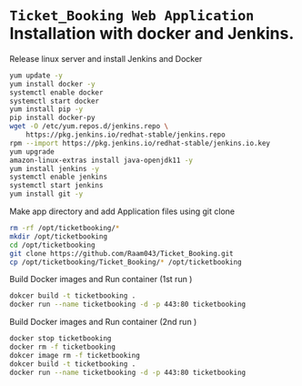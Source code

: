 # `Ticket_Booking Web Application` Installation with docker and Jenkins.

Release linux server and install Jenkins and Docker

```sh
yum update -y
yum install docker -y
systemctl enable docker
systemctl start docker
yum install pip -y
pip install docker-py
wget -O /etc/yum.repos.d/jenkins.repo \
    https://pkg.jenkins.io/redhat-stable/jenkins.repo
rpm --import https://pkg.jenkins.io/redhat-stable/jenkins.io.key
yum upgrade
amazon-linux-extras install java-openjdk11 -y
yum install jenkins -y
systemctl enable jenkins
systemctl start jenkins
yum install git -y
```
Make app directory and add Application files using git clone
```sh
rm -rf /opt/ticketbooking/*
mkdir /opt/ticketbooking
cd /opt/ticketbooking
git clone https://github.com/Raam043/Ticket_Booking.git
cp /opt/ticketbooking/Ticket_Booking/* /opt/ticketbooking
```
Build Docker images and Run container (1st run )
```sh
dokcer build -t ticketbooking .
docker run --name ticketbooking -d -p 443:80 ticketbooking
```
Build Docker images and Run container (2nd run )
```sh
docker stop ticketbooking
docker rm -f ticketbooking
dokcer image rm -f ticketbooking
dokcer build -t ticketbooking .
docker run --name ticketbooking -d -p 443:80 ticketbooking
```

